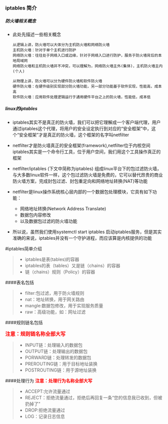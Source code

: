 ### iptables 简介

##### 防火墙相关概念

- 此处先描述一些相关概念
  ```shell
  从逻辑上讲，防火墙可以大体分为主机防火墙和网络防火墙
  主机防火墙：针对于单个主机进行防护
  网络防火墙：往往处于网络入口或边缘，针对于网络入口进行防护，服务于防火墙背后的本地局域网
  网络防火墙和主机防火墙并不冲突，可以理解为，网络防火墙主外(集体)，主机防火墙主内(个人)
  ```
  ```shell
  从物理上讲，防火墙可以分为硬件防火墙和软件防火墙
  硬件防火墙：在硬件级别实现部分防火墙功能，另一部分功能基于软件实现，性能高，成本高
  软件防火墙：应用软件处理逻辑运行于通用硬件平台之上的防火墙，性能低，成本低
  ```

##### linux的iptables

- iptables其实不是真正的防火墙，我们可以把它理解成一个客户端代理，用户通过iptables这个代理，将用户的安全设定执行到对应的“安全框架”中，这个“安全框架”才是真正的防火墙，这个框架的名字叫netfilter

- netfilter才是防火墙真正的安全框架(framework),netfilter位于内核空间
iptables其实是一个命令行工具，位于用户空间，我们用这个工具操作真正的框架

- netfilter/iptables (下文中简称为iptables) 组成linux平台下的包过滤防火墙，与大多数linux软件一样，这个包过滤防火墙是免费的，它可以替代昂贵的商业防火墙方案，完成封包过滤、封包重定向和网络地址转换(NAT)等功能

- netfilter是linux操作系统核心层内部的一个数据包处理模块，它具有如下功能：
    - 网络地址转换(Network Address Translate)
    - 数据包内容修改
    - 以及数据包过滤的防火墙功能

- 所以说，虽然我们使用systemctl start iptables 启动iptables服务，但是其实准确的来说，iptables并没有一个守护进程，而应该算是内核提供的功能

#iptables简单介绍

>* iptables是表(tables)的容器
>* iptables的表（tables）又是链（chains）的容器
>* 链（chains）规则（Policy）的容器

####表名包括
>* filter:包过滤，用于防火墙规则
>* nat：地址转换，用于网关路由
>* mangle:数据包修改，用于实现服务质量
>* raw：高级功能，如：网址过滤

####规则链名包括

**<font color=#ff0000 size=3>注意：规则链名称全部大写**</font>

>* INPUT链：处理输入的数据包
>* OUTPUT链：处理输出的数据包
>* PORWARD链：处理转发的数据包
>* PREROUTING链：用于目标地址装换
>* POSTROUTING链：用于源地址装换

####处理行为
**<font color=#ff0000 size=#ff0000>注意：处理行为名称全部大写**</font>

>* ACCEPT:允许流量通过
>* REJECT：拒绝流量通过，拒绝后再回复一条“您的信息我已收到，但被扔掉了”
>* DROP:拒绝流量通过
>* LOG：记录日志信息
